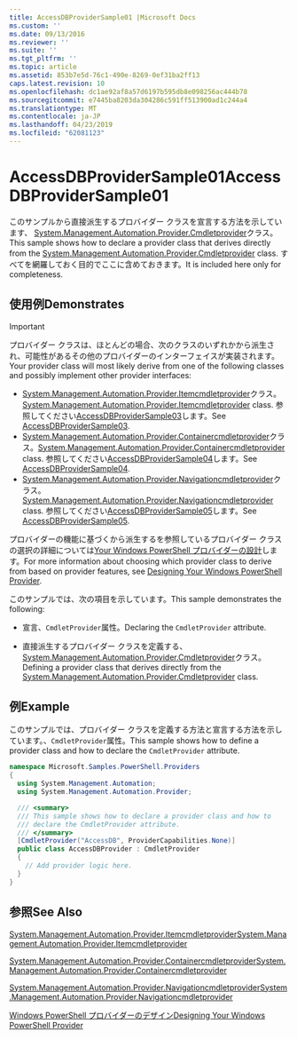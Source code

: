 ```yaml
---
title: AccessDBProviderSample01 |Microsoft Docs
ms.custom: ''
ms.date: 09/13/2016
ms.reviewer: ''
ms.suite: ''
ms.tgt_pltfrm: ''
ms.topic: article
ms.assetid: 853b7e5d-76c1-490e-8269-0ef31ba2ff13
caps.latest.revision: 10
ms.openlocfilehash: dc1ae92af8a57d6197b595db8e098256ac444b78
ms.sourcegitcommit: e7445ba8203da304286c591ff513900ad1c244a4
ms.translationtype: MT
ms.contentlocale: ja-JP
ms.lasthandoff: 04/23/2019
ms.locfileid: "62081123"
---
```

# <a name="accessdbprovidersample01"></a><span data-ttu-id="66c0c-102">AccessDBProviderSample01</span><span class="sxs-lookup"><span data-stu-id="66c0c-102">AccessDBProviderSample01</span></span>

<span data-ttu-id="66c0c-103">このサンプルから直接派生するプロバイダー クラスを宣言する方法を示しています、 [System.Management.Automation.Provider.Cmdletprovider](/dotnet/api/System.Management.Automation.Provider.CmdletProvider)クラス。</span><span class="sxs-lookup"><span data-stu-id="66c0c-103">This sample shows how to declare a provider class that derives directly from the [System.Management.Automation.Provider.Cmdletprovider](/dotnet/api/System.Management.Automation.Provider.CmdletProvider) class.</span></span> <span data-ttu-id="66c0c-104">すべてを網羅しておく目的でここに含めておきます。</span><span class="sxs-lookup"><span data-stu-id="66c0c-104">It is included here only for completeness.</span></span>

## <a name="demonstrates"></a><span data-ttu-id="66c0c-105">使用例</span><span class="sxs-lookup"><span data-stu-id="66c0c-105">Demonstrates</span></span>

> [!IMPORTANT]
> <span data-ttu-id="66c0c-106">プロバイダー クラスは、ほとんどの場合、次のクラスのいずれかから派生され、可能性があるその他のプロバイダーのインターフェイスが実装されます。</span><span class="sxs-lookup"><span data-stu-id="66c0c-106">Your provider class will most likely derive from one of the following classes and possibly implement other provider interfaces:</span></span>
>
> -   <span data-ttu-id="66c0c-107">[System.Management.Automation.Provider.Itemcmdletprovider](/dotnet/api/System.Management.Automation.Provider.ItemCmdletProvider)クラス。</span><span class="sxs-lookup"><span data-stu-id="66c0c-107">[System.Management.Automation.Provider.Itemcmdletprovider](/dotnet/api/System.Management.Automation.Provider.ItemCmdletProvider) class.</span></span> <span data-ttu-id="66c0c-108">参照してください[AccessDBProviderSample03](./accessdbprovidersample03.md)します。</span><span class="sxs-lookup"><span data-stu-id="66c0c-108">See [AccessDBProviderSample03](./accessdbprovidersample03.md).</span></span>
> -   <span data-ttu-id="66c0c-109">[System.Management.Automation.Provider.Containercmdletprovider](/dotnet/api/System.Management.Automation.Provider.ContainerCmdletProvider)クラス。</span><span class="sxs-lookup"><span data-stu-id="66c0c-109">[System.Management.Automation.Provider.Containercmdletprovider](/dotnet/api/System.Management.Automation.Provider.ContainerCmdletProvider) class.</span></span> <span data-ttu-id="66c0c-110">参照してください[AccessDBProviderSample04](./accessdbprovidersample04.md)します。</span><span class="sxs-lookup"><span data-stu-id="66c0c-110">See [AccessDBProviderSample04](./accessdbprovidersample04.md).</span></span>
> -   <span data-ttu-id="66c0c-111">[System.Management.Automation.Provider.Navigationcmdletprovider](/dotnet/api/System.Management.Automation.Provider.NavigationCmdletProvider)クラス。</span><span class="sxs-lookup"><span data-stu-id="66c0c-111">[System.Management.Automation.Provider.Navigationcmdletprovider](/dotnet/api/System.Management.Automation.Provider.NavigationCmdletProvider) class.</span></span> <span data-ttu-id="66c0c-112">参照してください[AccessDBProviderSample05](./accessdbprovidersample05.md)します。</span><span class="sxs-lookup"><span data-stu-id="66c0c-112">See [AccessDBProviderSample05](./accessdbprovidersample05.md).</span></span>
>
> <span data-ttu-id="66c0c-113">プロバイダーの機能に基づくから派生するを参照しているプロバイダー クラスの選択の詳細については[Your Windows PowerShell プロバイダーの設計](./provider-types.md)します。</span><span class="sxs-lookup"><span data-stu-id="66c0c-113">For more information about choosing which provider class to derive from based on provider features, see [Designing Your Windows PowerShell Provider](./provider-types.md).</span></span>

<span data-ttu-id="66c0c-114">このサンプルでは、次の項目を示しています。</span><span class="sxs-lookup"><span data-stu-id="66c0c-114">This sample demonstrates the following:</span></span>

- <span data-ttu-id="66c0c-115">宣言、`CmdletProvider`属性。</span><span class="sxs-lookup"><span data-stu-id="66c0c-115">Declaring the `CmdletProvider` attribute.</span></span>

- <span data-ttu-id="66c0c-116">直接派生するプロバイダー クラスを定義する、 [System.Management.Automation.Provider.Cmdletprovider](/dotnet/api/System.Management.Automation.Provider.CmdletProvider)クラス。</span><span class="sxs-lookup"><span data-stu-id="66c0c-116">Defining a provider class that derives directly from the [System.Management.Automation.Provider.Cmdletprovider](/dotnet/api/System.Management.Automation.Provider.CmdletProvider) class.</span></span>

## <a name="example"></a><span data-ttu-id="66c0c-117">例</span><span class="sxs-lookup"><span data-stu-id="66c0c-117">Example</span></span>

<span data-ttu-id="66c0c-118">このサンプルでは、プロバイダー クラスを定義する方法と宣言する方法を示しています。、`CmdletProvider`属性。</span><span class="sxs-lookup"><span data-stu-id="66c0c-118">This sample shows how to define a provider class and how to declare the `CmdletProvider` attribute.</span></span>

```csharp
namespace Microsoft.Samples.PowerShell.Providers
{
  using System.Management.Automation;
  using System.Management.Automation.Provider;

  /// <summary>
  /// This sample shows how to declare a provider class and how to
  /// declare the CmdletProvider attribute.
  /// </summary>
  [CmdletProvider("AccessDB", ProviderCapabilities.None)]
  public class AccessDBProvider : CmdletProvider
  {
    // Add provider logic here.
  }
}
```

## <a name="see-also"></a><span data-ttu-id="66c0c-119">参照</span><span class="sxs-lookup"><span data-stu-id="66c0c-119">See Also</span></span>

[<span data-ttu-id="66c0c-120">System.Management.Automation.Provider.Itemcmdletprovider</span><span class="sxs-lookup"><span data-stu-id="66c0c-120">System.Management.Automation.Provider.Itemcmdletprovider</span></span>](/dotnet/api/System.Management.Automation.Provider.ItemCmdletProvider)

[<span data-ttu-id="66c0c-121">System.Management.Automation.Provider.Containercmdletprovider</span><span class="sxs-lookup"><span data-stu-id="66c0c-121">System.Management.Automation.Provider.Containercmdletprovider</span></span>](/dotnet/api/System.Management.Automation.Provider.ContainerCmdletProvider)

[<span data-ttu-id="66c0c-122">System.Management.Automation.Provider.Navigationcmdletprovider</span><span class="sxs-lookup"><span data-stu-id="66c0c-122">System.Management.Automation.Provider.Navigationcmdletprovider</span></span>](/dotnet/api/System.Management.Automation.Provider.NavigationCmdletProvider)

[<span data-ttu-id="66c0c-123">Windows PowerShell プロバイダーのデザイン</span><span class="sxs-lookup"><span data-stu-id="66c0c-123">Designing Your Windows PowerShell Provider</span></span>](./provider-types.md)